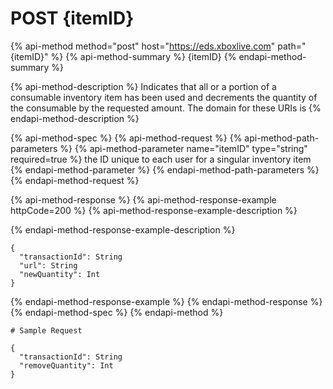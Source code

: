 # POST {itemID}

{% api-method method="post" host="https://eds.xboxlive.com" path="{itemID}" %}
{% api-method-summary %}
{itemID}
{% endapi-method-summary %}

{% api-method-description %}
Indicates that all or a portion of a consumable inventory item has been used and decrements the quantity of the consumable by the requested amount. The domain for these URIs is
{% endapi-method-description %}

{% api-method-spec %}
{% api-method-request %}
{% api-method-path-parameters %}
{% api-method-parameter name="itemID" type="string" required=true %}
the ID unique to each user for a singular inventory item
{% endapi-method-parameter %}
{% endapi-method-path-parameters %}
{% endapi-method-request %}

{% api-method-response %}
{% api-method-response-example httpCode=200 %}
{% api-method-response-example-description %}

{% endapi-method-response-example-description %}

```text
{
  "transactionId": String
  "url": String
  "newQuantity": Int
}
```
{% endapi-method-response-example %}
{% endapi-method-response %}
{% endapi-method-spec %}
{% endapi-method %}

```text
# Sample Request

{
  "transactionId": String
  "removeQuantity": Int
}
```

